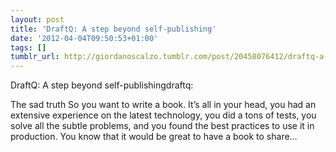 ```yaml
---
layout: post
title: 'DraftQ: A step beyond self-publishing'
date: '2012-04-04T09:50:53+01:00'
tags: []
tumblr_url: http://giordanoscalzo.tumblr.com/post/20458076412/draftq-a-step-beyond-self-publishing
---
```

DraftQ: A step beyond self-publishingdraftq:

The sad truth
So you want to write a book. It’s all in your head, you had an extensive experience on the latest technology, you did a tons of tests, you solve all the subtle problems, and you found the best practices to use it in production. You know that it would be great to have a book to share…
